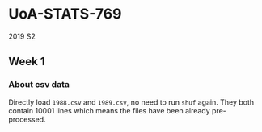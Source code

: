 # UoA-STATS-769

2019 S2

## Week 1
### About csv data
Directly load `1988.csv` and `1989.csv`, no need to run `shuf` again. They both contain 10001 lines which means the files have been already pre-processed.
